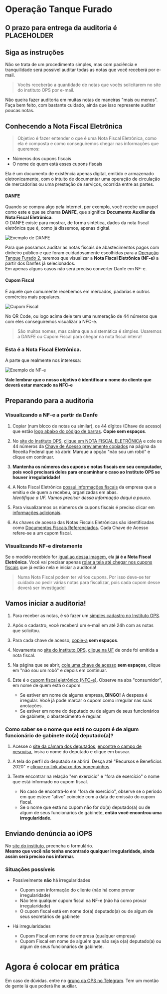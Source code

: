 # Operação Tanque Furado

## O prazo para entrega da auditoria é PLACEHOLDER

## Siga as instruções
Não se trata de um procedimento simples, mas com paciência e tranquilidade será possível auditar todas as notas que você receberá por e-mail.

> Vocês receberão a quantidade de notas que vocês solicitarem no site do instituto OPS por e-mail.

Não queira fazer auditoria em muitas notas de maneiras "mais ou menos". Faça bem feito, com bastante cuidado, ainda que isso represente auditar poucas notas.

## Conhecendo a Nota Fiscal Eletrônica
> Objetivo é fazer entender o que é uma Nota Fiscal Eletrônica, como ela é composta e como conseguiremos chegar nas informações que queremos:
- Números dos cupons fiscais
- O nome de quem está esses cupons fiscais

Ela é um documento de existência apenas digital, emitido e armazenado eletronicamente, com o intuito de documentar uma operação de circulação de mercadorias ou uma prestação de serviços, ocorrida entre as partes.

#### DANFE
Quando se compra algo pela internet, por exemplo, você recebe um papel como este e que se chama **DANFE**, que significa **Documento Auxiliar da Nota Fiscal Eletrônica**.  
O DANFE existe para mostrar, de forma sintética, dados da nota fiscal eletrônica que é, como já dissemos, apenas digital.

![Exemplo de DANFE](imagens/danfe.jpg "Exemplo de DANFE")

Para que possamos auditar as notas fiscais de abastecimentos pagos com dinheiro público e que foram cuidadosamente escolhidas para a [Operação Tanque Furado 2](https://www.youtube.com/playlist?list=PLEcPUxZXprcohbVBBP4k-R-Z9FYhq6xIQ "Playlist no Youtube da Operação Tanque Furado"), teremos que visualizar a **Nota Fiscal Eletrônica (NF-e)** a partir dos Danfes já selecionados.  
Em apenas alguns casos não será preciso converter Danfe em NF-e.

#### Cupom Fiscal

É aquele que comumente recebemos em mercados, padarias e outros comércios mais populares.

![Cupom Fiscal](imagens/cupomFiscal.jpg "Exemplo de Cupom Fiscal")

No QR Code, ou logo acima dele tem uma numeração de 44 números que com eles conseguiremos visualizar a NFC-e.

> São muitos nomes, mas calma que a sistemática é simples. Usaremos a DANFE ou Cupom Fiscal para chegar na nota fiscal inteira!

### Esta é a Nota Fiscal Eletrônica.

A parte que realmente nos interessa:

![Exemplo de NF-e](imagens/nf-e.jpg "Exemplo de NF-e")

**Vale lembrar que o nosso objetivo é identificar o nome do cliente que deverá estar marcado na NFC-e**

## Preparando para a auditoria

### Visualizando a NF-e a partir da Danfe

1. Copiar (num bloco de notas ou similar), os 44 dígitos (Chave de acesso) que estão [logo abaixo do código de barras](imagens/danfePasso1.jpg "Destaque para a chave de acesso"). **Copie sem espaços**.

2. No [site do Instituto OPS](https://institutoops.org.br/consulta-nfe/), [clique em NOTA FISCAL ELETRÔNICA](imagens/danfeSiteOps.jpg "Imagem do site do Instituto OPS") e cole os 44 números da [Chave de Acesso previamente copiados](imagens/danfePasso2.jpg "Ilustração das instruções") na página da Receita Federal que irá abrir. Marque a opção "não sou um robô" e clique em continuar.

3. **Mantenha os números dos cupons e notas fiscais em seu computador, pois você precisará deles para encaminhar o caso ao Instituto OPS se houver irregularidade!**

4. A Nota Fiscal Eletrônica [possui informações fiscais](imagens/danfePasso3.jpg "Ilustração das informações necessárias") da empresa que a emitiu e de quem a recebeu, organizadas em abas.  
_Identifique a UF. Vamos precisar dessa informação daqui a pouco._

5. Para visualizarmos os números de cupons fiscais é preciso clicar em [informações adicionais](imagens/danfePasso4.jpg "Localização do botão informações adicionais").

6. As chaves de acesso das Notas Fiscais Eletrônicas são identificadas como [Documentos Fiscais Referenciados](imagens/danfePasso5.jpg "Localização dos documentos fiscais referenciados"). Cada Chave de Acesso refere-se a um cupom fiscal.

### Visualizando NF-e diretamente

Se o modelo recebido for [igual ao dessa imagem](imagens/nfe1.jpg "Modelo nota fiscal eletrônica"), ela **já é a Nota Fiscal Eletrônica**. Você vai precisar apenas [rolar a tela até chegar nos cupons fiscais](imagens/nfe2.jpg "Exemplo de chaves de acesso") que já estão nela e iniciar a auditoria!

> Numa Nota Fiscal podem ter vários cupons. Por isso deve-se ter cuidado ao pedir várias notas para fiscalizar, pois cada cupom desse deverá ser investigado!

## Vamos iniciar a auditoria!

1. Para receber as notas, é só fazer um [simples cadastro no Instituto OPS](https://forms.gle/ANjscV4zNVDGwDc79 "Link para o formulário de inscrição").

2. Após o cadastro, você receberá um e-mail em até 24h com as notas que solicitou.

3. Para cada chave de acesso, [copie-a](imagens/auditoria1.jpg "Início da auditoria") **sem espaços**.

4. Novamente no [site do Instituto OPS](https://institutoops.org.br/consulta-nfe/), [clique na UF](imagens/auditoria2.jpg "Ilustração do site da OPS") de onde foi emitida a nota fiscal.

5. Na página que se abrir, [cole uma chave de acesso](imagens/auditoria3.jpg "Ilustração de onde colar a chave de acesso") **sem espaços**, clique em "não sou um robô" e depois em continuar.

6. Este é o [cupom fiscal eletrônico (NFC-e)](imagens/auditoria4.jpg "imagem do cupom fiscal eletrônico"). Observe na aba "consumidor", em nome de quem está o cupom.  
    + Se estiver em nome de alguma empresa, **BINGO!** A despesa é irregular. Você já pode marcar o cupom como irregular nas suas anotações.
    + Se estiver em nome do deputado ou de algum de seus funcionários de gabinete, o abastecimento é regular.

### Como saber se o nome que está no cupom é de algum funcionário de gabinete do(a) deputado(a)?  

1. Acesse o [site da câmara dos deputados](https://www2.camara.leg.br/deputados/pesquisa), [encontre o campo de pesquisa](imagens/auditoria5 "Localização do campo de pesquisa"), insira o nome do deputado e clique em buscar.

2. A tela do perfil do deputado se abrirá. Desça até "Recursos e Benefícios 2020" e [clique no link abaixo dos bonequinhos](imagens/auditoria6 "Localização Recursos e Benefícios").

3. Tente encontrar na relação "em exercício" e "fora de exercício" o nome que está informado no cupom fiscal.
    + No caso de encontrá-lo em "fora de exercício", observe se o período em que esteve "ativo" coincide com a data de emissão do cupom fiscal.
    + Se o nome que está no cupom não for do(a) deputado(a) ou de algum de seus funcionários de gabinete, **então você encontrou uma irregularidade**.

## Enviando denúncia ao iOPS

No [site do instituto](#), preencha o formulário.  
**Mesmo que você não tenha encontrado qualquer irregularidade, ainda assim será preciso nos informar.**

### Situações possíveis

+ Possivelmente **não** há irregularidades
    + Cupom sem informação do cliente (não há como provar irregularidade)
    + Não tem qualquer cupom fiscal na NF-e (não há como provar irregularidade)
    + O cupom fiscal está em nome do(a) deputado(a) ou de algum de seus secretários de gabinete

+ Há irregularidades
    + Cupom Fiscal em nome de empresa (qualquer empresa)
    + Cupom Fiscal em nome de alguém que não seja o(a) deputado(a) ou algum de seus funcionários de gabinete.

# Agora é colocar em prática
Em caso de dúvidas. entre no [grupo da OPS no Telegram](https://t.me/joinchat/FI-1aRXoGqfcSQWZPoB-vw). Tem um montão de gente lá que poderá lhe auxiliar.
